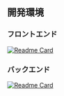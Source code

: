 ## 開発環境

### フロントエンド
[![Readme Card](https://github-readme-stats.vercel.app/api/pin/?username=kondo-akihiro-git&repo=project-React-PartnerReminder)](https://github.com/kondo-akihiro-git/project-React-PartnerReminder)

### バックエンド
[![Readme Card](https://github-readme-stats.vercel.app/api/pin/?username=kondo-akihiro-git&repo=project-FastAPI-PartnerReminder)](https://github.com/kondo-akihiro-git/project-FastAPI-PartnerReminder)
